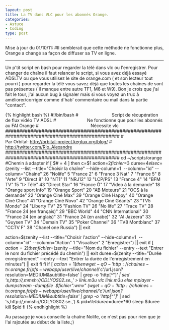 ```yaml
---
layout: post
title: La TV dans VLC pour les abonnés Orange.
categories:
- Astuce
- Coding
type: post
---
```

Mise à jour du 01/10/11:
#Il semblerait que cette méthode ne fonctionne plus, Orange a changé sa façon de diffuser sa TV en ligne.

<hr />

Un p'tit script en bash pour regarder la télé dans vlc ou l'enregistrer. Pour changer de chaîne il faut relancer le script, si vous avez déjà essayé ADSLTV ou que vous utilisez le site de orange.com ( et son lecteur tout pourri ) pour regarder la télé vous savez déjà que toutes les chaînes de sont pas présentes ( il manque entre autre TF1, M6 et W9). Bon je crois que j'ai fait le tour, j'ai aucun bug à signaler mais si vous voyez un truc à améliorer/corriger comme d'hab' commentaire ou mail dans la partie "contact".

{% highlight bash %}
#!/bin/bash
#                           Script de récupération de flux vidéo TV ADSL
#                         Ne fonctionne que pour les abonnés au FAI Orange
#                                          Nécessite vlc
#################################################################################################
#                           Par Orbital: http://orbital-project.kegtux.org/blog/
#                                        http://twitter.com/Rio_Alexandre
#################################################################################################
cd ~/scripts/orange #Chemin à adapter
if [ $# = 4 ]
then
c=$1
action=$2
fichier=$3
duree=$4
else
c=$(zenity --list --title="Choisir la chaîne" --hide-column=1  --column="id" --column="Chaîne" 26 "Nolife" 5 "France 2" 6 "France 3 Nat" 7 "France 5" 8 "Arte" 9 "Direct 8" 10 "NT1" 11 "NRJ12" 12 "LCP/PS" 13 "France 4" 14 "BFM TV" 15 "I&gt; Télé" 43 "Direct Star" 16 "France Ô" 17 "Video à la demande" 18 "Orange sport Info" 19 "Orange Sport" 20 "AB Moteurs" 21 "OCS à la demande" 22 "Orange Ciné Max" 39 "Orange Ciné Happy" 40 "Orange Ciné Choc" 41 "Orange Ciné Novo" 42 "Orange Ciné Géants" 23 "TV5 Monde" 24 "Liberty TV" 25 "Fashion TV" 26 "No life" 27 "Trace TV" 28 "France 24 (en français)" 29 "BBC World" 44 "CNN International" 30 "France 24 (en anglais)" 31 "France 24 (en arabe)" 32 "Al Jazeera" 33 "Guysen TV" 34 "Demain TV" 35 "Poker Channel" 36 "TV8 Montblanc" 37 "CCTV F" 38 "Chanel one Russia") || exit

action=$(zenity --list --title="Choisir l'action" --hide-column=1  --column="id" --column="Action" 1 "Visualiser" 2 "Enregistrer") || exit
if [ $action = 2 ]
then
fichier=$(zenity --title="Nom du fichier" --entry --text "Entrer le nom du fichier précédé du chemin") || exit
duree=$(zenity --title="Durée enregistrement" --entry --text "Entrer la durée de l'enregistrement en minutes") || exit
fi
fi
if [ $action = 1 ]
then
wget -qO- 'http://chaines-tv.orange.fr/pfs-webapp/user/live/channel/'$c'/url.json?resolution=MEDIUM&amp;subtitle=false' | grep -o 'http[^"]*' | sed 's,http://,mmsh://CDLYOS02.se.,' &gt; link.m3u
vlc link.m3u
else
mplayer -dumpstream -dumpfile  $fichier".wmv" $(wget -qO- 'http://chaines-tv.orange.fr/pfs-webapp/user/live/channel/'$c'/url.json?resolution=MEDIUM&amp;subtitle=false' | grep -o 'http[^"]*' | sed 's,http://,mmsh://CDLYOS02.se.,') &amp;
pid=$!
let duree=$duree*60
sleep $duree
kill $pid
fi
{% endhighlight %}

Au passage je vous conseille la chaîne Nolife, ce n'est pas pour rien que je l'ai rajoutée au début de la liste.;)
